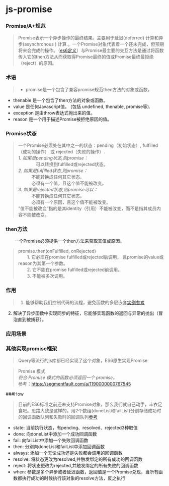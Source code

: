 # js-promise

### Promise/A+规范
> Promise表示一个异步操作的最终结果。主要用于延迟(deferred) 计算和异步(asynchronous ) 计算.。一个Promise对象代表着一个还未完成，但预期将来会完成的操作。（[es6定义][2]）与Promise最主要的交互方法是通过将函数传入它的then方法从而获取得Promise最终的值或Promise最终最拒绝（reject）的原因。



### 术语
> * promise是一个包含了兼容promise规范then方法的对象或函数，
* thenable 是一个包含了then方法的对象或函数。
* value 是任何Javascript值。 (包括 undefined, thenable, promise等).
* exception 是由throw表达式抛出来的值。
* reason 是一个用于描述Promise被拒绝原因的值。

###  Promise状态
> 一个Promise必须处在其中之一的状态：pending（初始状态）, fulfilled（成功的操作） 或 rejected（失败的操作）.  
  *1. 如果是pending状态,则promise：*  
　　　　可以转换到fulfilled或rejected状态。  
  *2. 如果是fulfilled状态,则promise：*  
    　　　不能转换成任何其它状态。  
    　　　必须有一个值，且这个值不能被改变。  
  *3. 如果是rejected状态,则promise可以：*  
    　　　不能转换成任何其它状态。  
    　　　必须有一个原因，且这个值不能被改变。  
”值不能被改变”指的是其identity（引用）不能被改变，而不是指其成员内容不能被改变。

### then方法
　　一个Promise必须提供一个then方法来获取其值或原因。
> promise.then(onFulfilled, onRejected)  
　　1. 它必须在promise fulfilled或rejected后调用， 且promise的value或reason为其第一个参数。  
　　2. 它不能在promise fulfilled或rejected前调用。  
　　3. 不能被多次调用。  

### 作用
> 1. 能够帮助我们控制代码的流程，避免函数的多层嵌套[实例参考][1]
2. 解决了异步函数中实现同步的特征，它能够实现函数的返回与异常的抛出（冒泡直到被捕获）。

### 应用场景


  
### 其他实现promise框架
> Query等流行的js库都已经实现了这个对象，ES6原生实现Promise



 >Promise 模式  
   *符合 Promise 模式的函数必须返回一个 promise。*  
   参考：https://segmentfault.com/a/1190000000767545

###How
>目前的ES6标准之前还未支持Promise对象，那么我们就自己动手，丰衣足食吧。思路大致是这样的，用2个数组(doneList和failList)分别存储成功时的回调函数队列和失败时的回调队列[参考][1]
* state: 当前执行状态，有pending、resolved、rejected3种取值
* done: 向doneList中添加一个成功回调函数
* fail: 向failList中添加一个失败回调函数
* then: 分别向doneList和failList中添加回调函数
* always: 添加一个无论成功还是失败都会调用的回调函数
* resolve: 将状态更改为resolved,并触发绑定的所有成功的回调函数
* reject: 将状态更改为rejected,并触发绑定的所有失败的回调函数
* when: 参数是多个异步或者延迟函数，返回值是一个Promise兑现，当所有函数都执行成功的时候执行该对象的resolve方法，反之执行



[1]: https://segmentfault.com/a/1190000000684654#articleHeader1
[2]: https://developer.mozilla.org/zh-CN/docs/Web/JavaScript/Reference/Global_Objects/Promise
